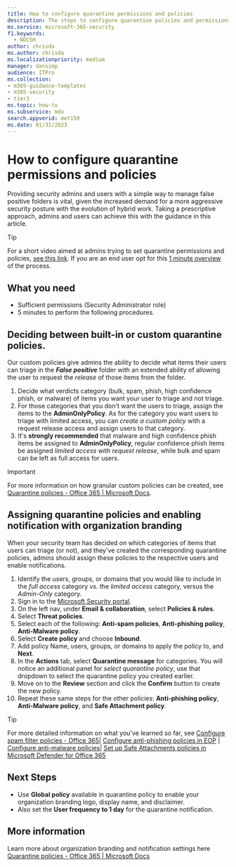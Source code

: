 ```yaml
---
title: How to configure quarantine permissions and policies
description: The steps to configure quarantine policies and permissions across different groups, including AdminOnlyPolicy, limited access, full access, and providing security admins and users with a simple way to manage false positive folders.
ms.service: microsoft-365-security
f1.keywords:
  - NOCSH
author: chrisda
ms.author: chrisda
ms.localizationpriority: medium
manager: dansimp
audience: ITPro
ms.collection:
- m365-guidance-templates
- m365-security
- tier3
ms.topic: how-to
ms.subservice: mdo
search.appverid: met150
ms.date: 01/31/2023
---
```


# How to configure quarantine permissions and policies

Providing security admins and users with a simple way to manage false positive folders is vital, given the increased demand for a more aggressive security posture with the evolution of hybrid work. Taking a prescriptive approach, admins and users can achieve this with the guidance in this article.

> [!TIP]
> For a short video aimed at admins trying to set quarantine permissions and policies, [see this link](https://www.youtube.com/watch?v=vnar4HowfpY). If you are an end user opt for this [1 minute overview](https://www.youtube.com/watch?v=s-vozLO43rI) of the process.

## What you need

- Sufficient permissions (Security Administrator role)
- 5 minutes to perform the following procedures.

## Deciding between built-in or custom quarantine policies.

Our custom policies give admins the ability to decide what items their users can triage in the ***False positive*** folder with an extended ability of allowing the user to request the *release* of those items from the folder.

1. Decide what verdicts category (bulk, spam, phish, high confidence phish, or malware) of items you want your user to triage and not triage.
1. For those categories that you don't want the users to triage, assign the items to the **AdminOnlyPolicy**. As for the category you want users to triage with limited access, you can *create a custom policy* with a request release access and assign users to that category.
1. It's **strongly recommended** that malware and high confidence phish items be assigned to **AdminOnlyPolicy**, regular confidence phish items be assigned *limited access with request release*, while bulk and spam can be left as full access for users.

> [!IMPORTANT]
> For more information on how granular custom policies can be created, see [Quarantine policies - Office 365 | Microsoft Docs](../../office-365-security/quarantine-policies.md).

## Assigning quarantine policies and enabling notification with organization branding

When your security team has decided on which categories of items that users can triage (or not), and they've created the corresponding quarantine policies, admins should assign these policies to the respective users and enable notifications.

1. Identify the users, groups, or domains that you would like to include in the *full access* category vs. the *limited access* category, versus the *Admin-Only* category.
1. Sign in to the [Microsoft Security portal](https://security.microsoft.com).
1. On the left nav, under **Email & collaboration**, select **Policies & rules**.
1. Select **Threat policies**.
1. Select each of the following: **Anti-spam policies**, **Anti-phishing policy**, **Anti-Malware policy**.
1. Select **Create policy** and choose **Inbound**.
1. Add policy Name, users, groups, or domains to apply the policy to, and **Next**.
1. In the **Actions** tab, select **Quarantine message** for categories. You will notice an additional panel for *select quarantine policy*, use that dropdown to select the quarantine policy you created earlier.
1. Move on to the **Review** section and click the **Confirm** button to create the new policy.
1. Repeat these same steps for the other policies: **Anti-phishing policy**, **Anti-Malware policy**, and **Safe Attachment policy**.
> [!TIP]
> For more detailed information on what you've learned so far, see [Configure spam filter policies - Office 365](../../office-365-security/anti-spam-policies-configure.md)| [Configure anti-phishing policies in EOP](../../office-365-security/anti-phishing-policies-eop-configure.md) | [Configure anti-malware policies](../../office-365-security/anti-malware-policies-configure.md)| [Set up Safe Attachments policies in Microsoft Defender for Office 365](../../office-365-security/safe-attachments-policies-configure.md)

## Next Steps

- Use **Global policy** available in quarantine policy to enable your organization branding logo, display name, and disclaimer.
- Also set the **User frequency to 1 day** for the quarantine notification.

## More information

Learn more about organization branding and notification settings here [Quarantine policies - Office 365 | Microsoft Docs](../../office-365-security/quarantine-policies.md)

